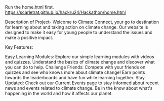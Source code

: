 Run the home.html first. https://scarletrat.github.io/hackru24/Hackathon/home.html

Description of Project- Welcome to Climate Connect, your go to destination for learning about and taking action on climate change. Our website is designed to make it easy for young people to understand the issues and make a positive impact.

Key Features:

Easy Learning Modules: Explore our simple learning modules with videos and quizzes. Understand the basics of climate change and discover what you can do to help. Challenge Friends: Compete with your friends on quizzes and see who knows more about climate change! Earn points towards the leaderboards and have fun while learning together. Stay Updated: Check out our Current Events page to stay informed about recent news and events related to climate change. Be in the know about what's happening in the world and how it affects our planet.

